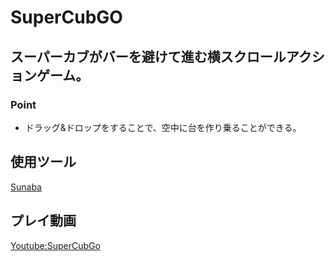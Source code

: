 # SuperCubGO
## スーパーカブがバーを避けて進む横スクロールアクションゲーム。 
### Point
- ドラッグ&ドロップをすることで、空中に台を作り乗ることができる。

## 使用ツール
[Sunaba](https://hirasho.github.io/Sunaba/)

## プレイ動画
[Youtube:SuperCubGo](https://www.youtube.com/watch?v=R7xBqsUGLko)
